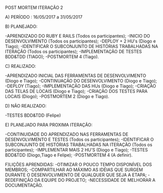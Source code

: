 POST MORTEM ITERAÇÃO 2

A) PERÍODO : 16/05/2017 a 31/05/2017

B) PLANEJADO:

-APRENDIZADO DO RUBY E RAILS (Todos os participantes);
-INICIO DO DESENVOLVIMENTO (Todos os participantes);
-DEPLOY + 2 HU's (Diogo e Tiago);
-IDENTIFICAR O SUBCONJUNTO DE HISTÓRIAS TRABALHADAS NA ITERAÇÃO (Todos os participantes);
-IMPLEMENTAÇÃO DE TESTES BDD&TDD (TIAGO);
-POSTMORTEM 4 (Tiago).

C) REALIZADO:

-APRENDIZADO INICIAL DAS FERRAMENTAS DE DESENVOLVIMENTO (Diogo e Tiago);
-CONTINUAÇÃO DO DESENVOLVIMENTO (Diogo e Tiago);
-DEPLOY (Tiago);
-IMPLEMENTAÇÃO DAS HUs (Diogo e Tiago);
-CRIAÇÃO DAS TELAS DE LOCAIS (Diogo e Tiago);
-CRIAÇÃO DOS TESTES PARA LOCAIS (Diogo);
-POSTMORTEM 2 (Diogo e Tiago).

D) NÃO REALIZADO: 

-TESTES BDD&TDD (Felipe)

E) PLANEJADO PARA PROXIMA ITERAÇÃO:

-CONTINUIDADE DO APRENDIZADO NAS FERRAMENTAS DE DESENVOLVIMENTO E TESTES (Todos os participantes);
-IDENTIFICAR O SUBCONJUNTO DE HISTÓRIAS TRABALHADAS NA ITERAÇÃO (Todos os participantes);
-IMPLEMENTAR MAIS 2 HU'S (Diogo e Tiago);
-TESTES BDD&TDD (Diogo,Tiago e Felipe);
-POSTMORTEM 4 (A definir).

F)LIÇÕES APRENDIDAS:
-OTIMIZAR O POUCO TEMPO DISPONÍVEL DOS MEMBROS;
-COMPARTILHAR AO MÁXIMO AS IDÉIAS QUE SURGEM DURANTE O DESENVOLVIMENTO DE QUALQUER QUE SEJA A ETAPA;
-REDEFINIÇÃO DA EQUIPE DO PROJETO;
-NECESSIDADE DE MELHORAR A DOCUMENTAÇÃO.
